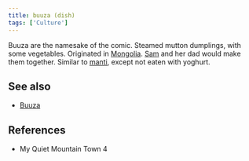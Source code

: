 ```yaml
---
title: buuza (dish)
tags: ['Culture']
---
```

Buuza are the namesake of the comic. Steamed mutton dumplings, with some vegetables. Originated in [Mongolia](wiki/Mongolia.md). [Sam](wiki/Sam.md) and her dad would make them together. Similar to [manti](wiki/manti.md), except not eaten with yoghurt.

## See also
- [Buuza](wiki/Buuza.md)
## References
- My Quiet Mountain Town 4
